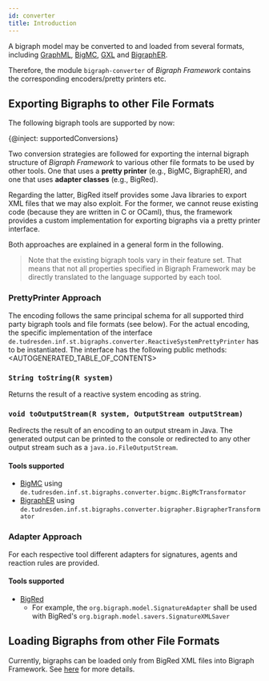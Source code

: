 ```yaml
---
id: converter
title: Introduction
---
```


A bigraph model may be converted to and loaded from several formats,
including [GraphML](http://graphml.graphdrawing.org/), [BigMC](http://bigraph.org/bigmc/), [GXL](http://www.gupro.de/GXL/) and
[BigraphER](http://www.dcs.gla.ac.uk/~michele/bigrapher.html).

Therefore, the module `bigraph-converter` of _Bigraph Framework_ contains the corresponding
encoders/pretty printers etc.

## Exporting Bigraphs to other File Formats

The following bigraph tools are supported by now:

{@inject: supportedConversions}

Two conversion strategies are followed for exporting the internal bigraph structure of _Bigraph Framework_ to various other file formats to be used by other tools. One that uses a **pretty printer** (e.g., BigMC, BigraphER), and one that uses **adapter classes** (e.g., BigRed).

Regarding the latter, BigRed itself provides some Java libraries to export XML files that we may also exploit.
For the former, we cannot reuse existing code (because they are written in C or OCaml), thus, the framework provides a custom implementation for exporting bigraphs via a pretty printer interface.

Both approaches are explained in a general form in the following.

> Note that the existing bigraph tools vary in their feature set.
> That means that not all properties specified in Bigraph Framework may be directly translated to the language supported by each tool.

### PrettyPrinter Approach

The encoding follows the same principal schema for all supported third party bigraph tools and file formats (see below).
For the actual encoding, the specific implementation of the interface `de.tudresden.inf.st.bigraphs.converter.ReactiveSystemPrettyPrinter` has to be instantiated.
The interface has the following public methods:
<AUTOGENERATED_TABLE_OF_CONTENTS>

### `String toString(R system)`

Returns the result of a reactive system encoding as string.

### `void toOutputStream(R system, OutputStream outputStream)`
Redirects the result of an encoding to an output stream in Java.
The generated output can be printed to the console or redirected to any other output stream such as a `java.io.FileOutputStream`.

#### Tools supported

- [BigMC](converter/bigmc-converter) using `de.tudresden.inf.st.bigraphs.converter.bigmc.BigMcTransformator`
- [BigraphER](converter/bigrapher-converter) using `de.tudresden.inf.st.bigraphs.converter.bigrapher.BigrapherTransformator`

### Adapter Approach

For each respective tool different adapters for signatures, agents and reaction rules are provided.

#### Tools supported

- [BigRed](converter/bigred-converter#exporting-to-bigred)
    - For example, the `org.bigraph.model.SignatureAdapter` shall be used with BigRed's `org.bigraph.model.savers.SignatureXMLSaver`



## Loading Bigraphs from other File Formats

Currently, bigraphs can be loaded only from BigRed XML files into Bigraph Framework. See [here](converter/bigred-converter#loading-bigred-xml-files-signatures-agents-rules-simulation-specification) for more details.